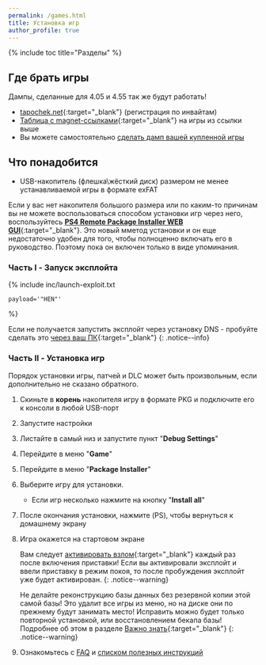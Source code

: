 ```yaml
---
permalink: /games.html
title: Установка игр
author_profile: true
---
```

{% include toc title="Разделы" %}

## Где брать игры

Дампы, сделанные для 4.05 и 4.55 так же будут работать!

+ [tapochek.net](https://tapochek.net/viewforum.php?f=910){:target="_blank"} (регистрация по инвайтам)
+ [Таблица с magnet-ссылками](http://pkg.customfw.xyz){:target="_blank"} на игры из ссылки выше
+ Вы можете самостоятельно [сделать дамп вашей купленной игры](game-dumps)
	
## Что понадобится

* USB-накопитель (флешка\жёсткий диск) размером не менее устанавливаемой игры в формате exFAT

Если у вас нет накопителя большого размера или по каким-то причинам вы не можете воспользоваться способом установки игр через него, воспользуйтесь [**PS4 Remote Package Installer WEB GUI**](https://4pda.ru/forum/index.php?showtopic=885825&st=6220#entry78285544){:target="_blank"}. Это новый мметод установки и он еще недостаточно удобен для того, чтобы полноценно включать его в руководство. Поэтому пока он включен только в виде упоминания.
	
### Часть I - Запуск эксплойта

{% include inc/launch-exploit.txt 

	payload='"HEN"'

%}

Если не получается запустить эксплойт через установку DNS - пробуйте сделать это [через ваш ПК](payloads){:target="_blank"}
{: .notice--info}
	
### Часть II - Установка игр

Порядок установки игры, патчей и DLC может быть произвольным, если дополнительно не сказано обратного. 

1. Скиньте в **корень** накопителя игру в формате PKG и подключите его к консоли в любой USB-порт
1. Запустите настройки
1. Листайте в самый низ и запустите пункт "**Debug Settings**"
1. Перейдите в меню "**Game**"
1. Перейдите в меню "**Package Installer**"
1. Выберите игру для установки. 
	* Если игр несколько нажмите на кнопку "**Install all**"
1. После окончания установки, нажмите (PS), чтобы вернуться к домашнему экрану
1. Игра окажется на стартовом экране

	Вам следует [активировать взлом](/start-hen#%D0%A7%D0%B0%D1%81%D1%82%D1%8C-iii---%D0%97%D0%B0%D0%BF%D1%83%D1%81%D0%BA-%D1%8D%D0%BA%D1%81%D0%BF%D0%BB%D0%BE%D0%B9%D1%82%D0%B0){:target="_blank"} каждый раз после включения приставки! Если вы активировали эксплойт и ввели приставку в режим покоя, то после пробуждения эксплойт уже будет активирован. 
	{: .notice--warning}
	
	Не делайте реконструкцию базы данных без резервной копии этой самой базы! Это удалит все игры из меню, но на диске они по прежнему будут занимать место! Исправить можно будет только повторной установкой, или восстановлением бекапа базы! Подробнее об этом в разделе [Важно знать](info){:target="_blank"}
	{: .notice--warning}

1. Ознакомьтесь с [FAQ](faq) и [списком полезных инструкций](addons)